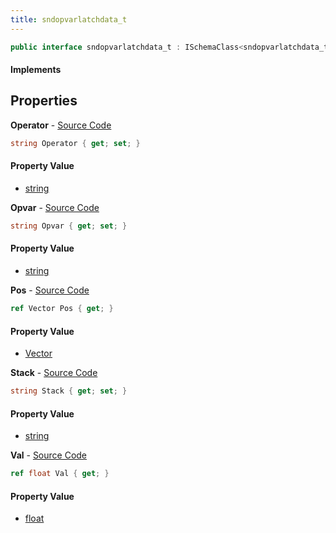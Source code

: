 ```yaml
---
title: sndopvarlatchdata_t
---
```


```csharp
public interface sndopvarlatchdata_t : ISchemaClass<sndopvarlatchdata_t>, ISchemaField, ISchemaClass, INativeHandle
```

#### Implements

## Properties

**Operator** - [Source Code](https://github.com/swiftly-solution/swiftlys2/blob/main/managed/src/SwiftlyS2.Generated/Schemas/Interfaces/sndopvarlatchdata_t.cs#L18)

```csharp
string Operator { get; set; }
```

#### Property Value

- [string](https://learn.microsoft.com/dotnet/api/system.string)

**Opvar** - [Source Code](https://github.com/swiftly-solution/swiftlys2/blob/main/managed/src/SwiftlyS2.Generated/Schemas/Interfaces/sndopvarlatchdata_t.cs#L20)

```csharp
string Opvar { get; set; }
```

#### Property Value

- [string](https://learn.microsoft.com/dotnet/api/system.string)

**Pos** - [Source Code](https://github.com/swiftly-solution/swiftlys2/blob/main/managed/src/SwiftlyS2.Generated/Schemas/Interfaces/sndopvarlatchdata_t.cs#L24)

```csharp
ref Vector Pos { get; }
```

#### Property Value

- [Vector](/docs/api/shared/natives/vector)

**Stack** - [Source Code](https://github.com/swiftly-solution/swiftlys2/blob/main/managed/src/SwiftlyS2.Generated/Schemas/Interfaces/sndopvarlatchdata_t.cs#L16)

```csharp
string Stack { get; set; }
```

#### Property Value

- [string](https://learn.microsoft.com/dotnet/api/system.string)

**Val** - [Source Code](https://github.com/swiftly-solution/swiftlys2/blob/main/managed/src/SwiftlyS2.Generated/Schemas/Interfaces/sndopvarlatchdata_t.cs#L22)

```csharp
ref float Val { get; }
```

#### Property Value

- [float](https://learn.microsoft.com/dotnet/api/system.single)

